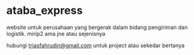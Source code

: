 # ataba_express

website untuk perusahaan yang bergerak dalam bidang pengiriman dan logistik. mirip2 ama jne atau sejenisnya

hubungi triasfahrudin@gmail.com untuk project atau sekedar bertanya

